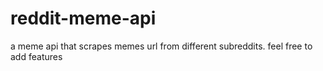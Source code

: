 
# reddit-meme-api
a meme api that scrapes memes url from different subreddits.
feel free to add features
